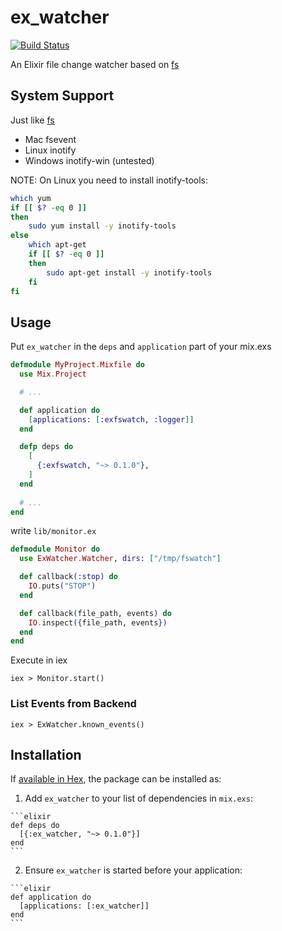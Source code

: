 # ex_watcher

[![Build Status](https://travis-ci.org/KamilLelonek/ex_watcher.svg?branch=master)](https://travis-ci.org/KamilLelonek/ex_watcher)

An Elixir file change watcher based on [fs](https://github.com/synrc/fs)

## System Support

Just like [fs](https://github.com/synrc/fs#backends)

- Mac fsevent
- Linux inotify
- Windows inotify-win (untested)

NOTE: On Linux you need to install inotify-tools:

```bash
which yum
if [[ $? -eq 0 ]]
then
    sudo yum install -y inotify-tools
else
    which apt-get
    if [[ $? -eq 0 ]]
    then
        sudo apt-get install -y inotify-tools
    fi
fi
```

## Usage

Put `ex_watcher` in the `deps` and `application` part of your mix.exs

``` elixir
defmodule MyProject.Mixfile do
  use Mix.Project

  # ...

  def application do
    [applications: [:exfswatch, :logger]]
  end

  defp deps do
    [
      {:exfswatch, "~> 0.1.0"},
    ]
  end
  
  # ...
end
```

write `lib/monitor.ex`

```elixir
defmodule Monitor do
  use ExWatcher.Watcher, dirs: ["/tmp/fswatch"]

  def callback(:stop) do
    IO.puts("STOP")
  end

  def callback(file_path, events) do
    IO.inspect({file_path, events})
  end
end
```

Execute in iex

```shell
iex > Monitor.start()
```

### List Events from Backend

```shell
iex > ExWatcher.known_events()
```

## Installation

If [available in Hex](https://hex.pm/docs/publish), the package can be installed as:

  1. Add `ex_watcher` to your list of dependencies in `mix.exs`:

    ```elixir
    def deps do
      [{:ex_watcher, "~> 0.1.0"}]
    end
    ```

  2. Ensure `ex_watcher` is started before your application:

    ```elixir
    def application do
      [applications: [:ex_watcher]]
    end
    ```

